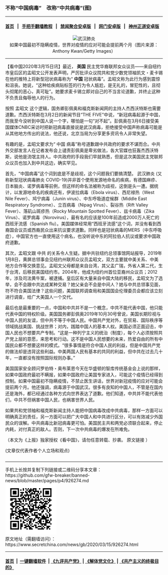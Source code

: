 ### 不称“中国病毒”　改称“中共病毒”(图)
------------------------

#### [首页](https://github.com/gfw-breaker/banned-news/blob/master/README.md) &nbsp;&nbsp;|&nbsp;&nbsp; [手把手翻墙教程](https://github.com/gfw-breaker/guides/wiki) &nbsp;&nbsp;|&nbsp;&nbsp; [禁闻聚合安卓版](https://github.com/gfw-breaker/bn-android) &nbsp;&nbsp;|&nbsp;&nbsp; [网门安卓版](https://github.com/oGate2/oGate) &nbsp;&nbsp;|&nbsp;&nbsp; [神州正道安卓版](https://github.com/SzzdOgate/update) 



<div class="article_right" style="fone-color:#000">
 <p style="text-align: center;">
  <img alt="武汉肺炎" src="//img3.secretchina.com/pic/2020/2-8/p2622681a667331480-ss.jpg" style="height:400px; width:600px"/>
  <br>
   如果中国最初不隐瞒疫情，世界对疫情的应对可能会提前两个月（图片来源：Anthony Kwan/Getty Images）
   <span id="hideid" name="hideid" style="color:red;display:none;">
    <span href="https://www.secretchina.com">
    </span>
   </span>
  </br>
 </p>
 <div id="txt-mid1-t21-2017">
  

---


  </div>
 </div>
 <p>
  【看中国2020年3月15日讯】最近，
  <strong>
   <span href="https://www.secretchina.com/news/gb/tag/美国" target="_blank">
    美国
   </span>
  </strong>
  民主党华裔联邦女众议员——来自纽约市皇后区的孟昭文公开发表声明，严厉批评众议院共和党少数党领袖凯文・麦卡锡在他的推特上将新型冠状病毒称为“
  <strong>
   中国
  </strong>
  冠状病毒”。孟昭文称为此行为感到震惊和沮丧。她说，“这种给疾病贴标签的行为令人尴尬，是无礼的，冒犯性的，且彻头彻尾的恶心，真可耻”。她要求麦卡锡立即对自己的不当言论道歉，并终止这种不负责且侮辱他人的行为。
  <span id="hideid" name="hideid" style="color:red;display:none;">
   <span href="https://www.secretchina.com">
   </span>
  </span>
 </p>
 <p>
  按照
  <span href="https://zh.wikipedia.org/wiki/%E5%AD%9F%E6%98%AD%E6%96%87">
   孟昭文
  </span>
  这个逻辑，国务卿彭佩奥和福克斯新闻网的主持人杰西沃特斯也需要道歉。杰西沃特斯在3月2日的新闻节目“THE FIVE”中说，“新冠病毒起源于中国，而我至今没听到中国人说一个字，哪怕是一句“对不起”。彭佩奥在3月6日接受美国媒体CNBC采访时把新冠病毒直接说是武汉病毒，拒绝接受中国声称病毒可能是从其他地方传出的说法，他还说，北京当局为分享更多资讯令人非常失望。
 </p>
 <p>
  有趣的是，孟昭文要求为“
  <span href="https://www.secretchina.com/news/gb/tag/中国" target="_blank">
   中国
  </span>
  病毒”称号道歉跟中共政府的要求不谋而合。中共外交部发言人在记者发布会上谴责彭佩奥是卑劣做法，各大官媒也狂轰杰西沃特斯，说他是流氓主持人。中共政府的手段我们早就熟悉，但是这次美国民主党联邦众议员也加入到中共这边，确实罕见。
 </p>
 <p>
  首先，“中国病毒”这个词到底是不是歧视，这个问题我们要搞清楚。
  <span href="https://www.secretchina.com/news/gb/tag/武汉肺炎" target="_blank">
   武汉肺炎
  </span>
  (又称新型冠状病毒肺炎 COVID-19)并非首个使用发源地命名的疾病，有德国麻疹、日本脑炎、诺罗病毒等前例，但这样的命名法被称为歧视，这倒是头一遭。据统计，以发源地命名的疾病还有，伊波拉病毒（Ebola virus）、西尼禄热（West Nile Fever）、鸠宁病毒（Junin virus）、中东呼吸道症候群（Middle East Respiratory Syndrome）、立百病毒（Nipag Virus）、裂谷热（Rift Valley Fever）、落矶山斑疹热（Rocky Mountain Spotted Fever）、兹卡病毒（Zika Virus）、诺罗病毒（Norovirus），最有名的应该是100年前造成2000万人死亡的西班牙流感（Spanish flu）。美国媒体经常用“西班牙流感”这个词，并没有看到西裔国会议员或西裔民众出来抗议要求道歉。同样也是冠状病毒的MERS（中东呼吸症），中国官方也一直使用这个病名，也没听说中东的阿拉伯人抗议或要求中国政府道歉。
 </p>
 <p>
  其次，孟昭文跟
  <span href="https://www.secretchina.com/news/gb/tag/中共" target="_blank">
   中共
  </span>
  的关系令人生疑。据中共驻纽约总领事馆网站报导，2019年1月8日，黄屏总领事会见纽约州联邦众议员孟昭文，双方主要就中美关系、中美地方合作等交换意见。孟昭文父母都是来自台湾，其父孟广瑞，外省人第二代，生于台湾，后移民美国纽约市。2004年，他成为纽约州首位亚裔州众议员；2012年，涉及司法黄牛案，被逮捕。皇后区有大量来自中国大陆的移民，孟昭文为了选举，会不会跟中共达成某种交易？她父亲会不会是中间人？她与中共总领事见面，符不符合美国法律？这些问题，美国联邦调查局和美国国会伦理委员会都应该立刻进行调查，给广大美国人一个交代。
 </p>
 <p>
  最后也是最重要的一点，中国和中共并不是一个概念，中共不能代表中国，他只能代表中国的特权阶级。美国国务卿彭佩奥2019年10月30号曾说，美国长期珍视与中国人民的友谊，但中共不等于中国人民。中国共产党对外，在贸易、国际秩序等领域挑战美国、挑战世界；对内，践踏中国人的基本人权。美国必须正面迎击，中国人民也不想要共产专制。“这是一种列宁主义的统治（制度），每个人必须按照共产党上层的意愿，来思考和行动。这不是中国人民想要的未来，热爱自由的所有中国民众都不想要这样的模式。“很多事情是符合中国人民的利益，但是中国共产党的做法却是违背这些利益。中美两国人民有基本的共同的利益，但中共在过去几十年，一直都没有按照国际规则办事。”
 </p>
 <p>
  美国国家安全顾问罗伯特・奥布莱恩今天在华盛顿的智库传统基金会上说的那样，如果中国政府最初不瞒报，如果中国政府让美国专家进入，可能这个疫情已经得到控制。如果中国最初不隐瞒疫情，不禁止医生讲话，世界对新冠疫情的应对可能会提前两个月。他还强调，病毒源于中国武汉。很多有良知的中国人，不管是在国内还是海外，都已经通过各种方式向世界表达了道歉。他们知道，中共并不能代表他们，中共不但祸害中国人民，也祸害世界人民。
 </p>
 <p>
  如果共和党领袖和福克斯新闻主持人能把中国病毒改成中共病毒，那样一方面可以明确真正的责任，另一方面可以把广大中国人和中共进行区分，可以有效减少外国民众的误解。中共病毒比新冠病毒更可怕。美国民主共和两党必须联合起来，停止内耗，对付真正的敌人。否则，下一次中共病毒的爆发在所难免。
 </p>
 <p>
  （本文为《上报》独家授权《看中国》，请勿任意转载、抄袭。
  <span href="https://www.upmedia.mg/news_info.php?SerialNo=83125">
   原文链接
  </span>
  ）
 </p>
 (文章仅代表作者个人立场和观点)
 <center>
  <div>
   <div id="txt-mid2-t22-2017" style="display: block;  max-height: 351px;  overflow: hidden;">
    <div id="SC-21xxx">
    </div>
    <ins class="adsbygoogle" data-ad-client="ca-pub-1276641434651360" data-ad-format="auto" data-ad-slot="4301710469" data-full-width-responsive="true" style="display:block">
    </ins>
   </div>
  </div>
 </center>
 <div style="padding-top:12px;">
 </div>
</div>

<hr/>
手机上长按并复制下列链接或二维码分享本文章：<br/>
https://github.com/gfw-breaker/banned-news/blob/master/pages/p4/926274.md <br/>
<a href='https://github.com/gfw-breaker/banned-news/blob/master/pages/p4/926274.md'><img src='https://github.com/gfw-breaker/banned-news/blob/master/pages/p4/926274.md.png'/></a> <br/>
原文地址（需翻墙访问）：https://www.secretchina.com/news/gb/2020/03/15/926274.html


------------------------
#### [首页](https://github.com/gfw-breaker/banned-news/blob/master/README.md) &nbsp;|&nbsp; [一键翻墙软件](https://github.com/gfw-breaker/nogfw/blob/master/README.md) &nbsp;| [《九评共产党》](https://github.com/gfw-breaker/9ping.md/blob/master/README.md#九评之一评共产党是什么) | [《解体党文化》](https://github.com/gfw-breaker/jtdwh.md/blob/master/README.md) | [《共产主义的终极目的》](https://github.com/gfw-breaker/gczydzjmd.md/blob/master/README.md)


<img src='http://gfw-breaker.win/banned-news/pages/p4/926274.md' width='0px' height='0px'/>
